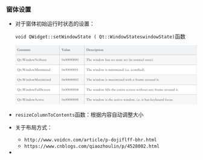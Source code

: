 ### 窗体设置

* 对于窗体初始运行时状态的设置：

  `void QWidget::setWindowState ( Qt::WindowStateswindowState)`函数

  ![1545467321126](assets/1545467321126.png)

* `resizeColumnToContents`函数：根据内容自动调整大小

* 关于布局方式：

  * `http://www.voidcn.com/article/p-dojiflff-bhr.html`
  * `https://www.cnblogs.com/qiaozhoulin/p/4528002.html`

* 
